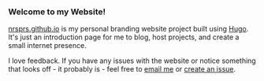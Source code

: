 
### Welcome to my Website!

[nrsprs.github.io](https://nrsprs.github.io/) is my personal branding website project built using [Hugo](https://gohugo.io/). It's just an introduction page for me to blog, host projects, and create a small internet presence.

I love feedback. If you have any issues with the website or notice something that looks off - it probably is - feel free to [email me](mailto:nicholas.sprs@gmail.com) or [create an issue](https://github.com/nrsprs/nrsprs.github.io/issues/new).
